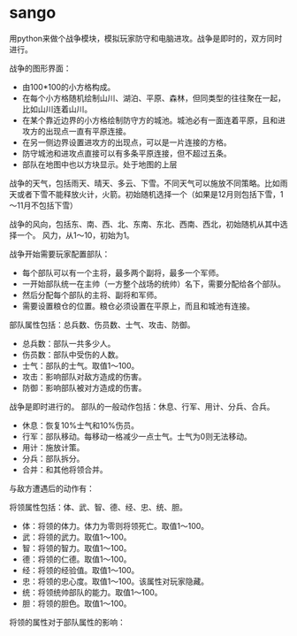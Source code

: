 # sango

用python来做个战争模块，模拟玩家防守和电脑进攻。战争是即时的，双方同时进行。

战争的图形界面：
- 由100*100的小方格构成。
- 在每个小方格随机绘制山川、湖泊、平原、森林，但同类型的往往聚在一起，比如山川连着山川。
- 在某个靠近边界的小方格绘制防守方的城池。城池必有一面连着平原，且和进攻方的出现点一直有平原连接。
- 在另一侧边界设置进攻方的出现点，可以是一片连接的方格。
- 防守城池和进攻点直接可以有多条平原连接，但不超过五条。
- 部队在地图中也以方块显示。处于地图的上层

战争的天气，包括雨天、晴天、多云、下雪。不同天气可以施放不同策略。比如雨天或者下雪不能释放火计，火箭。初始随机选择一个（如果是12月则包括下雪，1～11月不包括下雪）

战争的风向，包括东、南、西、北、东南、东北、西南、西北，初始随机从其中选择一个。 风力，从1～10，初始为1。

战争开始需要玩家配置部队：
- 每个部队可以有一个主将，最多两个副将，最多一个军师。
- 一开始部队统一在主帅（一方整个战场的统帅）名下，需要分配给各个部队。
- 然后分配每个部队的主将、副将和军师。
- 需要设置粮仓的位置。粮仓必须设置在平原上，而且和城池有连接。

部队属性包括：总兵数、伤员数、士气、攻击、防御。
- 总兵数：部队一共多少人。
- 伤员数：部队中受伤的人数。
- 士气：部队的士气。取值1～100。
- 攻击：影响部队对敌方造成的伤害。
- 防御：影响部队被对方造成的伤害。

战争是即时进行的。
部队的一般动作包括：休息、行军、用计、分兵、合兵。
- 休息：恢复10%士气和10%伤员。
- 行军：部队移动。每移动一格减少一点士气。士气为0则无法移动。
- 用计：施放计策。
- 分兵：部队拆分。
- 合并：和其他将领合并。

与敌方遭遇后的动作有：

将领属性包括：体、武、智、德、经、忠、统、胆。
- 体：将领的体力。体力为零则将领死亡。取值1～100。
- 武：将领的武力。取值1～100。
- 智：将领的智力。取值1～100。
- 德：将领的仁德。取值1～100。
- 经：将领的经验值。取值1～100。
- 忠：将领的忠心度。取值1～100。该属性对玩家隐藏。
- 统：将领统帅部队的能力。取值1～100。
- 胆：将领的胆色。取值1～100。

将领的属性对于部队属性的影响：

